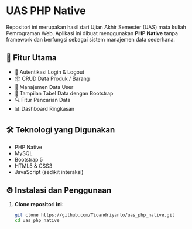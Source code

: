 # UAS PHP Native

Repositori ini merupakan hasil dari Ujian Akhir Semester (UAS) mata kuliah Pemrograman Web. Aplikasi ini dibuat menggunakan **PHP Native** tanpa framework dan berfungsi sebagai sistem manajemen data sederhana.

## 📌 Fitur Utama 

- 🔐 Autentikasi Login & Logout
- 📦 CRUD Data Produk / Barang
- 👥 Manajemen Data User
- 🧾 Tampilan Tabel Data dengan Bootstrap
- 🔍 Fitur Pencarian Data
- 📊 Dashboard Ringkasan

## 🛠️ Teknologi yang Digunakan

- PHP Native
- MySQL
- Bootstrap 5
- HTML5 & CSS3
- JavaScript (sedikit interaksi)

## ⚙️ Instalasi dan Penggunaan

1. **Clone repositori ini:**

   ```bash
   git clone https://github.com/Tioandriyanto/uas_php_native.git
   cd uas_php_native
